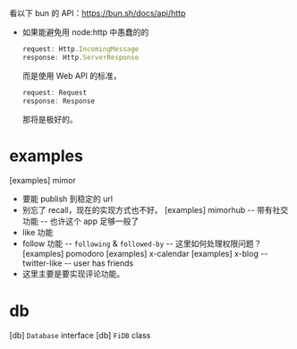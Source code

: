 看以下 bun 的 API：https://bun.sh/docs/api/http

- 如果能避免用 node:http 中愚蠢的的

  ```typescript
  request: Http.IncomingMessage
  response: Http.ServerResponse
  ```

  而是使用 Web API 的标准，

  ```typescript
  request: Request
  response: Response
  ```

  那将是极好的。

# examples

[examples] mimor
- 要能 publish 到稳定的 url
- 别忘了 recall，现在的实现方式也不好。
[examples] mimorhub -- 带有社交功能 -- 也许这个 app 足够一般了
- like 功能
- follow 功能 -- `following` & `followed-by` -- 这里如何处理权限问题？
[examples] pomodoro
[examples] x-calendar
[examples] x-blog -- twitter-like -- user has friends
- 这里主要是要实现评论功能。

# db

[db] `Database` interface
[db] `FiDB` class
